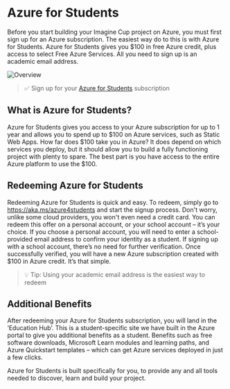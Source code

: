 # Azure for Students

Before you start building your Imagine Cup project on Azure, you must first sign up for an Azure subscription. The easiest way do to this is with Azure for Students. Azure for Students gives you $100 in free Azure credit, plus access to select Free Azure Services. All you need to sign up is an academic email address. 

![Overview](https://github.com/microsoft/ImagineCup/blob/main/5-Integrating-Azure/images/A4S_Overview.PNG)

> ✅ Sign up for your [Azure for Students](https://aka.ms/Azure4students) subscription

## What is Azure for Students?
Azure for Students gives you access to your Azure subscription for up to 1 year and allows you to spend up to $100 on Azure services, such as Static Web Apps. How far does $100 take you in Azure? It does depend on which services you deploy, but it should allow you to build a fully functioning project with plenty to spare. The best part is you have access to the entire Azure platform to use the $100.

## Redeeming Azure for Students
Redeeming Azure for Students is quick and easy. To redeem, simply go to https://aka.ms/azure4students and start the signup process.  Don't worry, unlike some cloud providers, you won't even need a credit card.  You can redeem this offer on a personal account, or your school account – it’s your choice. If you choose a personal account, you will need to enter a school-provided email address to confirm your identity as a student. If signing up with a school account, there’s no need for further verification. Once successfully verified, you will have a new Azure subscription created with $100 in Azure credit. It’s that simple.

> 💡 Tip: Using your academic email address is the easiest way to redeem

## Additional Benefits
After redeeming your Azure for Students subscription, you will land in the ‘Education Hub’. This is a student-specific site we have built in the Azure portal to give you additional benefits as a student. Benefits such as free software downloads, Microsoft Learn modules and learning paths, and Azure Quickstart templates – which can get Azure services deployed in just a few clicks.

Azure for Students is built specifically for you, to provide any and all tools needed to discover, learn and build your project.
